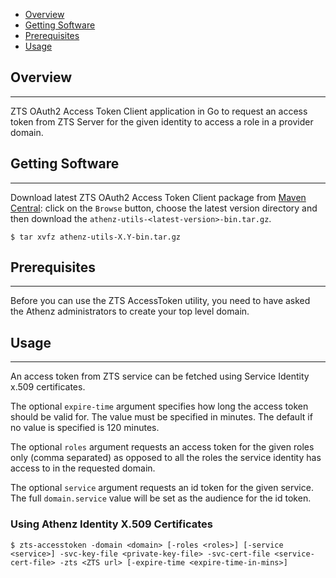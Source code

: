 * [Overview](#overview)
* [Getting Software](#getting-software)
* [Prerequisites](#prerequisites)
* [Usage](#usage)

## Overview
----------

ZTS OAuth2 Access Token Client application in Go to request an access token from
ZTS Server for the given identity to access a role in a provider domain.

## Getting Software
-------------------

Download latest ZTS OAuth2 Access Token Client package from
[Maven Central](https://search.maven.org/artifact/com.yahoo.athenz/athenz-utils):
click on the `Browse` button, choose the latest version directory and then
download the `athenz-utils-<latest-version>-bin.tar.gz`.

```shell
$ tar xvfz athenz-utils-X.Y-bin.tar.gz
```

## Prerequisites
----------------

Before you can use the ZTS AccessToken utility, you need to have
asked the Athenz administrators to create your top level domain.

## Usage
--------

An access token from ZTS service can be fetched using Service Identity x.509 certificates.

The optional `expire-time` argument specifies how long the access
token should be valid for. The value must be specified in minutes. The
default if no value is specified is 120 minutes.

The optional `roles` argument requests an access token for the given roles
only (comma separated) as opposed to all the roles the service identity has
access to in the requested domain.

The optional `service` argument requests an id token for the given service.
The full `domain.service` value will be set as the audience for the id token.

### Using Athenz Identity X.509 Certificates

```
$ zts-accesstoken -domain <domain> [-roles <roles>] [-service <service>] -svc-key-file <private-key-file> -svc-cert-file <service-cert-file> -zts <ZTS url> [-expire-time <expire-time-in-mins>]
```